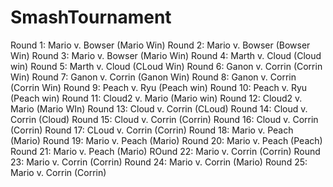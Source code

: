 # SmashTournament
Round 1:  Mario v. Bowser (Mario Win)
Round 2:  Mario v. Bowser (Bowser Win)
Round 3:  Mario v. Bowser (Mario Win)
Round 4:  Marth v. Cloud (Cloud win)
Round 5:  Marth v. Cloud (CLoud Win)
Round 6:  Ganon v. Corrin (Corrin Win)
Round 7:  Ganon v. Corrin (Ganon Win)
Round 8:  Ganon v. Corrin (Corrin Win)
Round 9:  Peach v. Ryu (Peach win)
Round 10:  Peach v. Ryu (Peach win)
Round 11:  Cloud2 v. Mario (Mario win)
Round 12:  Cloud2 v. Mario (Mario WIn)
Round 13:  Cloud v. Corrin (CLoud)
Round 14:  Cloud v. Corrin (Cloud)
Round 15:  Cloud v. Corrin (Corrin)
Round 16:  Cloud v. Corrin (Corrin)
Round 17:  CLoud v. Corrin (Corrin)
Round 18:  Mario v. Peach (Mario)
Round 19:  Mario v. Peach (Mario)
Round 20:  Mario v. Peach (Peach)
Round 21:  Mario v. Peach (Mario)
ROund 22:  Mario v. Corrin (Corrin)
Round 23:  Mario v. Corrin (Corrin)
Round 24:  Mario v. Corrin (Mario)
Round 25:  Mario v. Corrin (Corrin)
